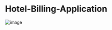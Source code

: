 # Hotel-Billing-Application

![image](https://user-images.githubusercontent.com/115344962/194700400-63b6ddb5-d851-44d7-837d-93f58270c2c3.png)
